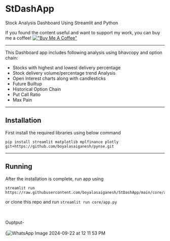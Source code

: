 # StDashApp
Stock Analysis Dashboard Using Streamlit and Python


If you found the content useful and want to support my work, you can buy me a coffee! 
[!["Buy Me A Coffee"](https://www.buymeacoffee.com/assets/img/custom_images/orange_img.png)](https://buymeacoffee.com/saiganeshboyala)

---
This Dashboard app includes following analysis using bhavcopy and option chain:

- Stocks with highest and lowest delivery percentage
- Stock delivery volume/percentage trend Analysis
- Open Interest charts along with candlesticks
- Future Builtup
- Historical Option Chain
- Put Call Ratio
- Max Pain
---

## Installation

First install the required libraries using below command
```
pip install streamlit matplotlib mplfinance plotly git+https://github.com/boyalasaiganesh/pynse.git
```

---
## Running
After the installation is complete, run app using 

```
streamlit run https://raw.githubusercontent.com/boyalasaiganesh/StDashApp/main/core/app.py
```


or clone this repo and run `streamlit run core/app.py`



</br></br>
Ouptput-</br></br>
(![WhatsApp Image 2024-09-22 at 12 11 53 PM](https://github.com/user-attachments/assets/cda06c8e-cfac-4fc5-841f-4bfb46f14d08)




